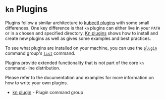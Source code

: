 # `kn` Plugins

Plugins follow a similar architecture to [kubectl plugins](https://kubernetes.io/docs/tasks/extend-kubectl/kubectl-plugins/) with some small differences. One key difference is that `kn` plugins can either live in your `PATH` or in a chosen and specified directory. [Kn plugins](https://github.com/knative/client/tree/master/docs/cmd/kn_plugin.md) shows how to install and create new plugins as well as gives some examples and best practices.

To see what plugins are installed on your machine, you can use the [`plugin`](https://github.com/knative/client/tree/master/docs/cmd/kn_plugin.md) command group's [`list`](https://github.com/knative/client/tree/master/docs/cmd/kn_plugin_list.md) command.

Plugins provide extended functionality that is not part of the core `kn` command-line distribution.

Please refer to the documentation and examples for more information on how to write your own plugins.

* [kn plugin](../cmd/kn_plugin.md)	 - Plugin command group